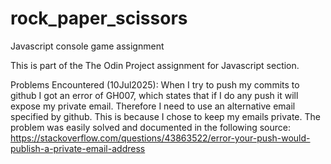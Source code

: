 # rock_paper_scissors

Javascript console game assignment

This is part of the The Odin Project assignment for Javascript section.

Problems Encountered (10Jul2025):
When I try to push my commits to github I got an error of GH007, which
states that if I do any push it will expose my private email. Therefore
I need to use an alternative email specified by github. This is because
I chose to keep my emails private. The problem was easily solved and
documented in the following source:
https://stackoverflow.com/questions/43863522/error-your-push-would-publish-a-private-email-address
